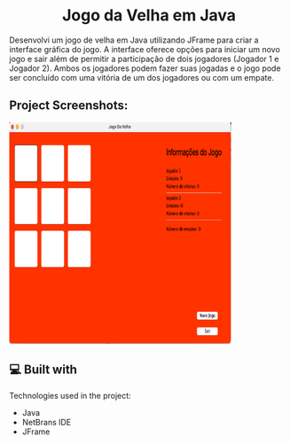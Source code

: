 <h1 align="center" id="title">Jogo da Velha em Java</h1>

<p id="description">Desenvolvi um jogo de velha em Java utilizando JFrame para criar a interface gráfica do jogo. A interface oferece opções para iniciar um novo jogo e sair além de permitir a participação de dois jogadores (Jogador 1 e Jogador 2). Ambos os jogadores podem fazer suas jogadas e o jogo pode ser concluído com uma vitória de um dos jogadores ou com um empate.</p>

<h2>Project Screenshots:</h2>

<img src="./public/image.png" alt="project-screenshot" width="400" height="400/">

  
  
<h2>💻 Built with</h2>

Technologies used in the project:

*   Java
*   NetBrans IDE
*   JFrame

